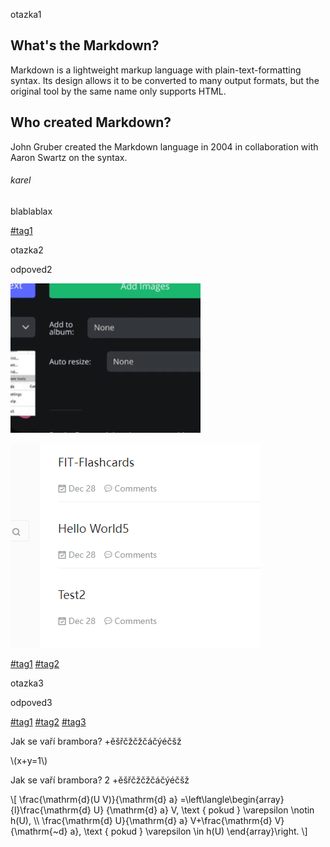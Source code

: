 <!--question-->

otazka1

<!--answer-->

## What's the Markdown?

Markdown is a lightweight markup language with plain-text-formatting syntax.
Its design allows it to be converted to many output formats,
but the original tool by the same name only supports HTML.

## Who created Markdown?

John Gruber created the Markdown language in 2004 in collaboration with
Aaron Swartz on the syntax.

###### karel

blablablax

[#tag1]()

<!--question-->

otazka2

<!--answer-->

odpoved2

![](img/37039e93733be69316ae2c8e6e2fa6f9.png)

![](img/bc7ada9abb616cbaf04d6c1d8d5a319a.png)

[#tag1]() [#tag2]()

<!--question-->

otazka3

<!--answer-->

odpoved3

[#tag1]() [#tag2]() [#tag3]()

<!--question-->

Jak se vaří brambora? +ěšřčžčžčáčýéčšž

<!--answer-->

\\\(x+y=1\\\)


<!--question-->

Jak se vaří brambora? 2 +ěšřčžčžčáčýéčšž

<!--answer-->

\\\[
\frac{\mathrm{d}(U V)}{\mathrm{d} a}
=\left\langle\begin{array}{l}\frac{\mathrm{d} U}
{\mathrm{d} a} V, \text { pokud } \varepsilon \notin h(U), \\\\ \frac{\mathrm{d} U}{\mathrm{d} a} V+\frac{\mathrm{d} V}{\mathrm{~d} a}, \text { pokud } \varepsilon \in h(U) \end{array}\right.
\\\]
